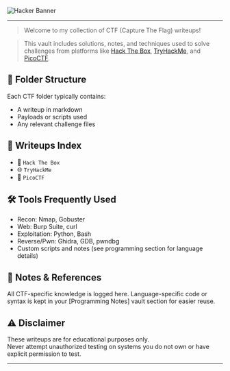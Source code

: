 ![Hacker Banner](https://camo.githubusercontent.com/514f682a0b43a9422eee5d9e1d81ef2b7c866247575a96f1080913870d87f0e9/68747470733a2f2f63646e612e61727473746174696f6e2e636f6d2f702f6173736574732f696d616765732f696d616765732f3032382f3130322f3035382f6f726967696e616c2f706978656c2d6a6566662d6d61747269782d732e6769663f31353933343837323633)

---

> Welcome to my collection of CTF (Capture The Flag) writeups!

> This vault includes solutions, notes, and techniques used to solve challenges from platforms like [Hack The Box](https://www.hackthebox.com/), [TryHackMe](https://tryhackme.com/), and [PicoCTF](https://picoctf.org/).

## 📁 Folder Structure

Each CTF folder typically contains:
- A writeup in markdown
- Payloads or scripts used
- Any relevant challenge files

## 📜 Writeups Index

- 🔐 `Hack The Box`  
- 🌐 `TryHackMe`  
- 🧮 `PicoCTF`  

## 🛠 Tools Frequently Used

- Recon: Nmap, Gobuster  
- Web: Burp Suite, curl  
- Exploitation: Python, Bash  
- Reverse/Pwn: Ghidra, GDB, pwndbg  
- Custom scripts and notes (see programming section for language details)

## 🧠 Notes & References

All CTF-specific knowledge is logged here. Language-specific code or syntax is kept in your [Programming Notes] vault section for easier reuse.

## ⚠️ Disclaimer

These writeups are for educational purposes only.  
Never attempt unauthorized testing on systems you do not own or have explicit permission to test.

---
